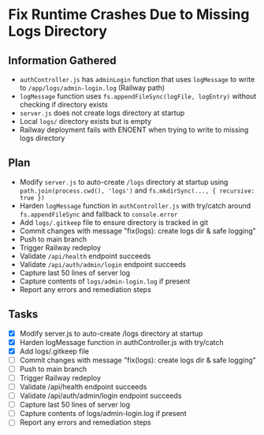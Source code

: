 # Fix Runtime Crashes Due to Missing Logs Directory

## Information Gathered
- `authController.js` has `adminLogin` function that uses `logMessage` to write to `/app/logs/admin-login.log` (Railway path)
- `logMessage` function uses `fs.appendFileSync(logFile, logEntry)` without checking if directory exists
- `server.js` does not create logs directory at startup
- Local `logs/` directory exists but is empty
- Railway deployment fails with ENOENT when trying to write to missing logs directory

## Plan
- Modify `server.js` to auto-create `/logs` directory at startup using `path.join(process.cwd(), 'logs')` and `fs.mkdirSync(..., { recursive: true })`
- Harden `logMessage` function in `authController.js` with try/catch around `fs.appendFileSync` and fallback to `console.error`
- Add `logs/.gitkeep` file to ensure directory is tracked in git
- Commit changes with message "fix(logs): create logs dir & safe logging"
- Push to main branch
- Trigger Railway redeploy
- Validate `/api/health` endpoint succeeds
- Validate `/api/auth/admin/login` endpoint succeeds
- Capture last 50 lines of server log
- Capture contents of `logs/admin-login.log` if present
- Report any errors and remediation steps

## Tasks
- [x] Modify server.js to auto-create /logs directory at startup
- [x] Harden logMessage function in authController.js with try/catch
- [x] Add logs/.gitkeep file
- [ ] Commit changes with message "fix(logs): create logs dir & safe logging"
- [ ] Push to main branch
- [ ] Trigger Railway redeploy
- [ ] Validate /api/health endpoint succeeds
- [ ] Validate /api/auth/admin/login endpoint succeeds
- [ ] Capture last 50 lines of server log
- [ ] Capture contents of logs/admin-login.log if present
- [ ] Report any errors and remediation steps
